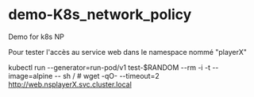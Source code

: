 # demo-K8s_network_policy
Demo for k8s NP


Pour tester l'accès au service web dans le namespace nommé "playerX"

kubectl run --generator=run-pod/v1 test-$RANDOM --rm -i -t --image=alpine -- sh
/ # wget -qO- --timeout=2 http://web.nsplayerX.svc.cluster.local
